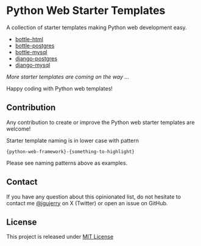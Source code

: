 # Python Web Starter Templates

A collection of starter templates making Python web development easy.

* [bottle-html](bottle-mysql/README.md)
* [bottle-postgres](bottle-postgres/README.md)
* [bottle-mysql](bottle-mysql/README.md)
* [django-postgres](django-postgres/README.md)
* [django-mysql](django-mysql/README.md)

*More starter templates are coming on the way ...*

Happy coding with Python web templates!


## Contribution

Any contribution to create or improve the Python web starter templates are welcome!

Starter template naming is in lower case with pattern
```
{python-web-framework}-{something-to-highlight}
```

Please see naming patterns above as examples.

## Contact

If you have any question about this opinionated list, do not hesitate to contact me [@jgujerry](https://twitter.com/jgujerry) on X (Twitter) or open an issue on GitHub.


## License

This project is released under [MIT License](LICENSE)
